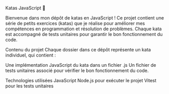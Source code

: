 Katas JavaScript 🥋

Bienvenue dans mon dépôt de katas en JavaScript ! 
Ce projet contient une série de petits exercices (katas) que je réalise pour améliorer mes compétences en programmation et résolution de problèmes. Chaque kata est accompagné de tests unitaires pour garantir le bon fonctionnement du code.

Contenu du projet
Chaque dossier dans ce dépôt représente un kata individuel, qui contient :

Une implémentation JavaScript du kata dans un fichier .js
Un fichier de tests unitaires associé pour vérifier le bon fonctionnement du code.

Technologies utilisées
JavaScript 
Node.js pour exécuter le projet
Vitest pour les tests unitaires


